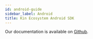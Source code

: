 ```yaml
---
id: android-guide
sidebar_label: Android
title: Kin Ecosystem Android SDK
---
```


Our documentation is available on [Github](https://github.com/kinecosystem/kin-ecosystem-android-sdk).
